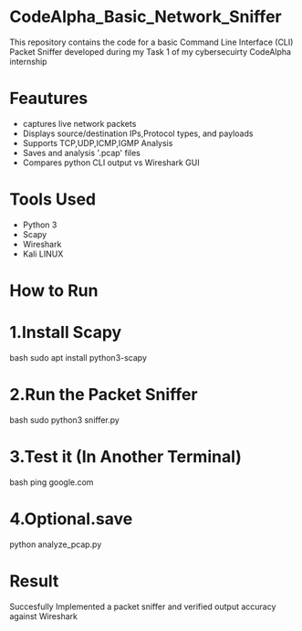 # CodeAlpha_Basic_Network_Sniffer
This repository contains the code for a basic Command Line Interface (CLI) Packet Sniffer developed during my Task 1 of my cybersecuirty CodeAlpha internship 

# Feautures 
- captures live network packets
- Displays source/destination IPs,Protocol types, and payloads
- Supports TCP,UDP,ICMP,IGMP Analysis
- Saves and analysis '.pcap' files
- Compares python CLI output vs Wireshark GUI

# Tools Used 
- Python 3
- Scapy
- Wireshark
- Kali LINUX

# How to Run  
# 1.Install Scapy 
bash 
sudo apt install python3-scapy

# 2.Run the Packet Sniffer 
 bash
 sudo python3 sniffer.py

# 3.Test it (In Another Terminal)
bash 
ping google.com

# 4.Optional.save
python analyze_pcap.py
 
# Result 
Succesfully Implemented a packet sniffer and verified output accuracy against Wireshark 




 
